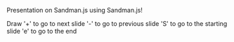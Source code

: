 Presentation on Sandman.js using Sandman.js!

Draw '+' to go to next slide
     '-' to go to previous slide
     'S' to go to the starting slide
     'e' to go to the end
